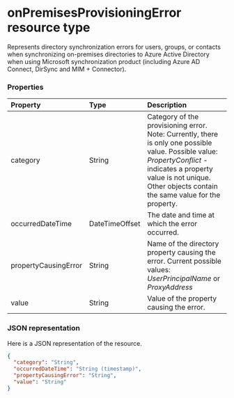 # onPremisesProvisioningError resource type

Represents directory synchronization errors for users, groups, or contacts when synchronizing on-premises directories to Azure Active Directory when using Microsoft synchronization product (including Azure AD Connect, DirSync and MIM + Connector).

### Properties

| Property | Type | Description |
|:---------------|:--------|:----------|
|category|String| Category of the provisioning error. Note: Currently, there is only one possible value. Possible value: *PropertyConflict* - indicates a property value is not unique. Other objects contain the same value for the property. |
|occurredDateTime|DateTimeOffset| The date and time at which the error occurred. |
|propertyCausingError|String| Name of the directory property causing the error. Current possible values: *UserPrincipalName* or *ProxyAddress* |
|value|String| Value of the property causing the error. |

### JSON representation

Here is a JSON representation of the resource.

<!-- {
  "blockType": "resource",
  "optionalProperties": [

  ],
  "@odata.type": "microsoft.graph.onPremisesProvisioningError"
}-->

```json
{
  "category": "String",
  "occurredDateTime": "String (timestamp)",
  "propertyCausingError": "String",
  "value": "String"
}

```


<!-- uuid: 8fcb5dbc-d5aa-4681-8e31-b001d5168d79
2015-10-25 14:57:30 UTC -->
<!-- {
  "type": "#page.annotation",
  "description": "onPremisesProvisioningError resource",
  "keywords": "",
  "section": "documentation",
  "tocPath": ""
}-->